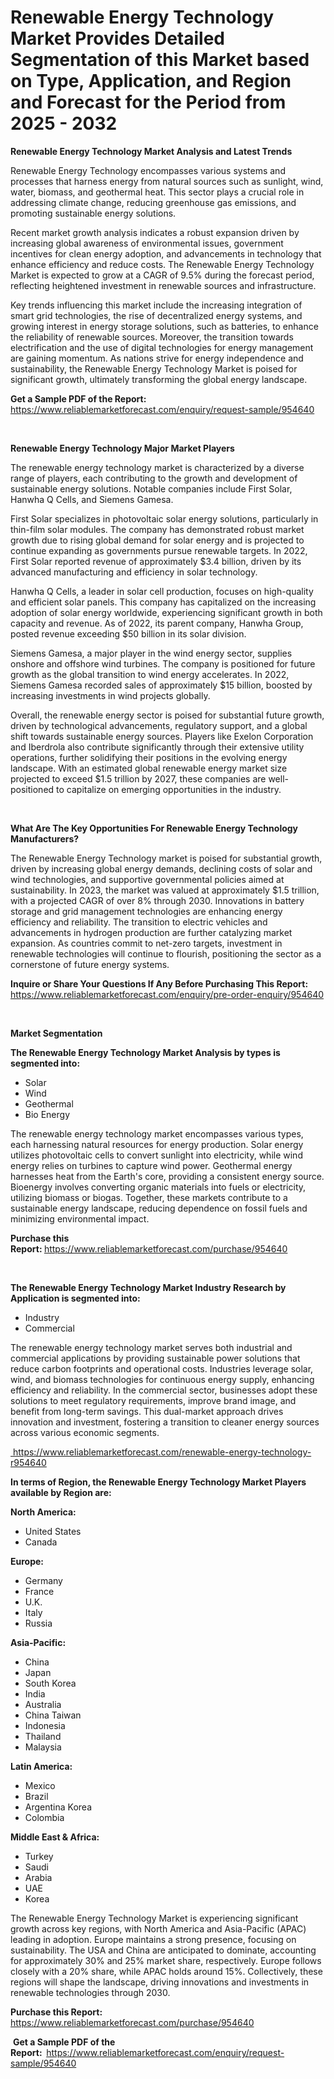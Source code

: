 <p><h1>Renewable Energy Technology Market Provides Detailed Segmentation of this Market based on Type, Application, and Region and Forecast for the Period from 2025 - 2032</h1></p><p><strong>Renewable Energy Technology Market Analysis and Latest Trends</strong></p>
<p><p>Renewable Energy Technology encompasses various systems and processes that harness energy from natural sources such as sunlight, wind, water, biomass, and geothermal heat. This sector plays a crucial role in addressing climate change, reducing greenhouse gas emissions, and promoting sustainable energy solutions. </p><p>Recent market growth analysis indicates a robust expansion driven by increasing global awareness of environmental issues, government incentives for clean energy adoption, and advancements in technology that enhance efficiency and reduce costs. The Renewable Energy Technology Market is expected to grow at a CAGR of 9.5% during the forecast period, reflecting heightened investment in renewable sources and infrastructure. </p><p>Key trends influencing this market include the increasing integration of smart grid technologies, the rise of decentralized energy systems, and growing interest in energy storage solutions, such as batteries, to enhance the reliability of renewable sources. Moreover, the transition towards electrification and the use of digital technologies for energy management are gaining momentum. As nations strive for energy independence and sustainability, the Renewable Energy Technology Market is poised for significant growth, ultimately transforming the global energy landscape.</p></p>
<p><strong>Get a Sample PDF of the Report:&nbsp;</strong> <a href="https://www.reliablemarketforecast.com/enquiry/request-sample/954640?utm_campaign=2397&utm_medium=2&utm_source=Github&utm_content=ia&utm_term=18042025&utm_id=renewable-energy-technology">https://www.reliablemarketforecast.com/enquiry/request-sample/954640</a></p>
<p>&nbsp;</p>
<p><strong>Renewable Energy Technology Major Market Players</strong></p>
<p><p>The renewable energy technology market is characterized by a diverse range of players, each contributing to the growth and development of sustainable energy solutions. Notable companies include First Solar, Hanwha Q Cells, and Siemens Gamesa.</p><p>First Solar specializes in photovoltaic solar energy solutions, particularly in thin-film solar modules. The company has demonstrated robust market growth due to rising global demand for solar energy and is projected to continue expanding as governments pursue renewable targets. In 2022, First Solar reported revenue of approximately $3.4 billion, driven by its advanced manufacturing and efficiency in solar technology.</p><p>Hanwha Q Cells, a leader in solar cell production, focuses on high-quality and efficient solar panels. This company has capitalized on the increasing adoption of solar energy worldwide, experiencing significant growth in both capacity and revenue. As of 2022, its parent company, Hanwha Group, posted revenue exceeding $50 billion in its solar division.</p><p>Siemens Gamesa, a major player in the wind energy sector, supplies onshore and offshore wind turbines. The company is positioned for future growth as the global transition to wind energy accelerates. In 2022, Siemens Gamesa recorded sales of approximately $15 billion, boosted by increasing investments in wind projects globally.</p><p>Overall, the renewable energy sector is poised for substantial future growth, driven by technological advancements, regulatory support, and a global shift towards sustainable energy sources. Players like Exelon Corporation and Iberdrola also contribute significantly through their extensive utility operations, further solidifying their positions in the evolving energy landscape. With an estimated global renewable energy market size projected to exceed $1.5 trillion by 2027, these companies are well-positioned to capitalize on emerging opportunities in the industry.</p></p>
<p>&nbsp;</p>
<p><strong>What Are The Key Opportunities For Renewable Energy Technology Manufacturers?</strong></p>
<p><p>The Renewable Energy Technology market is poised for substantial growth, driven by increasing global energy demands, declining costs of solar and wind technologies, and supportive governmental policies aimed at sustainability. In 2023, the market was valued at approximately $1.5 trillion, with a projected CAGR of over 8% through 2030. Innovations in battery storage and grid management technologies are enhancing energy efficiency and reliability. The transition to electric vehicles and advancements in hydrogen production are further catalyzing market expansion. As countries commit to net-zero targets, investment in renewable technologies will continue to flourish, positioning the sector as a cornerstone of future energy systems.</p></p>
<p><strong>Inquire or Share Your Questions If Any Before Purchasing This Report:</strong> <a href="https://www.reliablemarketforecast.com/enquiry/pre-order-enquiry/954640?utm_campaign=2397&utm_medium=2&utm_source=Github&utm_content=ia&utm_term=18042025&utm_id=renewable-energy-technology">https://www.reliablemarketforecast.com/enquiry/pre-order-enquiry/954640</a></p>
<p>&nbsp;</p>
<p><strong>Market Segmentation</strong></p>
<p><strong>The Renewable Energy Technology Market Analysis by types is segmented into:</strong></p>
<p><ul><li>Solar</li><li>Wind</li><li>Geothermal</li><li>Bio Energy</li></ul></p>
<p><p>The renewable energy technology market encompasses various types, each harnessing natural resources for energy production. Solar energy utilizes photovoltaic cells to convert sunlight into electricity, while wind energy relies on turbines to capture wind power. Geothermal energy harnesses heat from the Earth's core, providing a consistent energy source. Bioenergy involves converting organic materials into fuels or electricity, utilizing biomass or biogas. Together, these markets contribute to a sustainable energy landscape, reducing dependence on fossil fuels and minimizing environmental impact.</p></p>
<p><strong>Purchase this Report:&nbsp;</strong><a href="https://www.reliablemarketforecast.com/purchase/954640?utm_campaign=2397&utm_medium=2&utm_source=Github&utm_content=ia&utm_term=18042025&utm_id=renewable-energy-technology">https://www.reliablemarketforecast.com/purchase/954640</a></p>
<p>&nbsp;</p>
<p><strong>The Renewable Energy Technology Market Industry Research by Application is segmented into:</strong></p>
<p><ul><li>Industry</li><li>Commercial</li></ul></p>
<p><p>The renewable energy technology market serves both industrial and commercial applications by providing sustainable power solutions that reduce carbon footprints and operational costs. Industries leverage solar, wind, and biomass technologies for continuous energy supply, enhancing efficiency and reliability. In the commercial sector, businesses adopt these solutions to meet regulatory requirements, improve brand image, and benefit from long-term savings. This dual-market approach drives innovation and investment, fostering a transition to cleaner energy sources across various economic segments.</p></p>
<p><a href="https://www.reliablemarketforecast.com/renewable-energy-technology-r954640?utm_campaign=2397&utm_medium=2&utm_source=Github&utm_content=ia&utm_term=18042025&utm_id=renewable-energy-technology">&nbsp;https://www.reliablemarketforecast.com/renewable-energy-technology-r954640</a></p>
<p><strong>In terms of Region, the Renewable Energy Technology Market Players available by Region are:</strong></p>
<p>
    <p> <strong> North America: </strong>
        <ul>
            <li>United States</li>
            <li>Canada</li>
        </ul>
        </p> 
    <p> <strong> Europe: </strong>
        <ul>
            <li>Germany</li>
            <li>France</li>
            <li>U.K.</li>
            <li>Italy</li>
            <li>Russia</li>
        </ul>
        </p> 
    <p> <strong> Asia-Pacific: </strong>
        <ul>
            <li>China</li>
            <li>Japan</li>
            <li>South Korea</li>
            <li>India</li>
            <li>Australia</li>
            <li>China Taiwan</li>
            <li>Indonesia</li>
            <li>Thailand</li>
            <li>Malaysia</li>
        </ul>
        </p> 
    <p> <strong> Latin America: </strong>
        <ul>
            <li>Mexico</li>
            <li>Brazil</li>
            <li>Argentina Korea</li>
            <li>Colombia</li>
        </ul>
        </p> 
    <p> <strong> Middle East & Africa: </strong>
        <ul>
            <li>Turkey</li>
            <li>Saudi</li>
            <li>Arabia</li>
            <li>UAE</li>
            <li>Korea</li>
        </ul>
    </p>
    </p>
<p><p>The Renewable Energy Technology Market is experiencing significant growth across key regions, with North America and Asia-Pacific (APAC) leading in adoption. Europe maintains a strong presence, focusing on sustainability. The USA and China are anticipated to dominate, accounting for approximately 30% and 25% market share, respectively. Europe follows closely with a 20% share, while APAC holds around 15%. Collectively, these regions will shape the landscape, driving innovations and investments in renewable technologies through 2030.</p></p>
<p><strong>Purchase this Report: </strong><a href="https://www.reliablemarketforecast.com/purchase/954640?utm_campaign=2397&utm_medium=2&utm_source=Github&utm_content=ia&utm_term=18042025&utm_id=renewable-energy-technology">https://www.reliablemarketforecast.com/purchase/954640</a></p>
<p>&nbsp;<strong>Get a Sample PDF of the Report:&nbsp;&nbsp;</strong><a href="https://www.reliablemarketforecast.com/enquiry/request-sample/954640?utm_campaign=2397&utm_medium=2&utm_source=Github&utm_content=ia&utm_term=18042025&utm_id=renewable-energy-technology">https://www.reliablemarketforecast.com/enquiry/request-sample/954640</a></p>
<p><strong></strong></p>
<p><p></p><p></p><p></p></p>